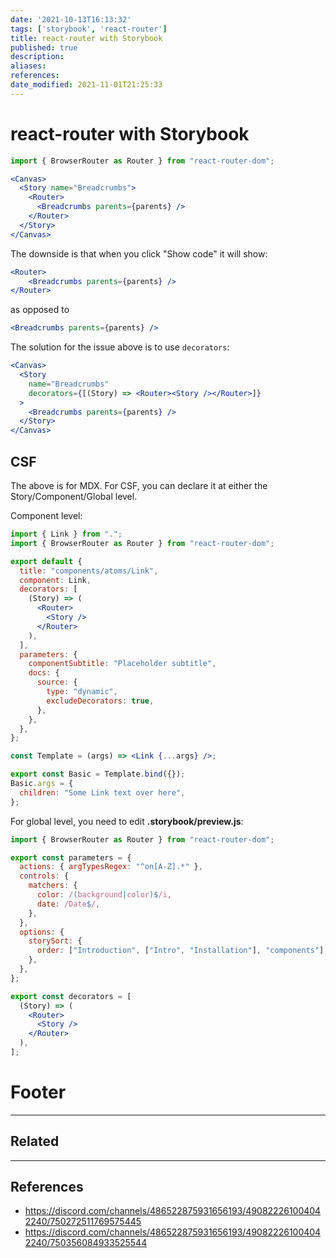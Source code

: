 ```yaml
---
date: '2021-10-13T16:13:32'
tags: ['storybook', 'react-router']
title: react-router with Storybook
published: true
description:
aliases:
references:
date_modified: 2021-11-01T21:25:33
---
```


# react-router with Storybook

```jsx
import { BrowserRouter as Router } from "react-router-dom";

<Canvas>
  <Story name="Breadcrumbs">
    <Router>
      <Breadcrumbs parents={parents} />
    </Router>
  </Story>
</Canvas>
```
The downside is that when you click "Show code" it will show:
```jsx
<Router>
	<Breadcrumbs parents={parents} />
</Router>
```
as opposed to
```jsx
<Breadcrumbs parents={parents} />
```
The solution for the issue above is to use `decorators`:
```jsx
<Canvas>
  <Story
    name="Breadcrumbs"
    decorators={[(Story) => <Router><Story /></Router>]}
  >
    <Breadcrumbs parents={parents} />
  </Story>
</Canvas>
```

## CSF

The above is for MDX. For CSF, you can declare it at either the Story/Component/Global level.

Component level:

```jsx
import { Link } from ".";
import { BrowserRouter as Router } from "react-router-dom";

export default {
  title: "components/atoms/Link",
  component: Link,
  decorators: [
    (Story) => (
      <Router>
        <Story />
      </Router>
    ),
  ],
  parameters: {
    componentSubtitle: "Placeholder subtitle",
    docs: {
      source: {
        type: "dynamic",
        excludeDecorators: true,
      },
    },
  },
};

const Template = (args) => <Link {...args} />;

export const Basic = Template.bind({});
Basic.args = {
  children: "Some Link text over here",
};
```

For global level, you need to edit **.storybook/preview.js**:

```jsx
import { BrowserRouter as Router } from "react-router-dom";

export const parameters = {
  actions: { argTypesRegex: "^on[A-Z].*" },
  controls: {
    matchers: {
      color: /(background|color)$/i,
      date: /Date$/,
    },
  },
  options: {
    storySort: {
      order: ["Introduction", ["Intro", "Installation"], "components"],
    },
  },
};

export const decorators = [
  (Story) => (
    <Router>
      <Story />
    </Router>
  ),
];
```

# Footer

---

## Related

---

## References

- https://discord.com/channels/486522875931656193/490822261004042240/750272511769575445
- https://discord.com/channels/486522875931656193/490822261004042240/750356084933525544